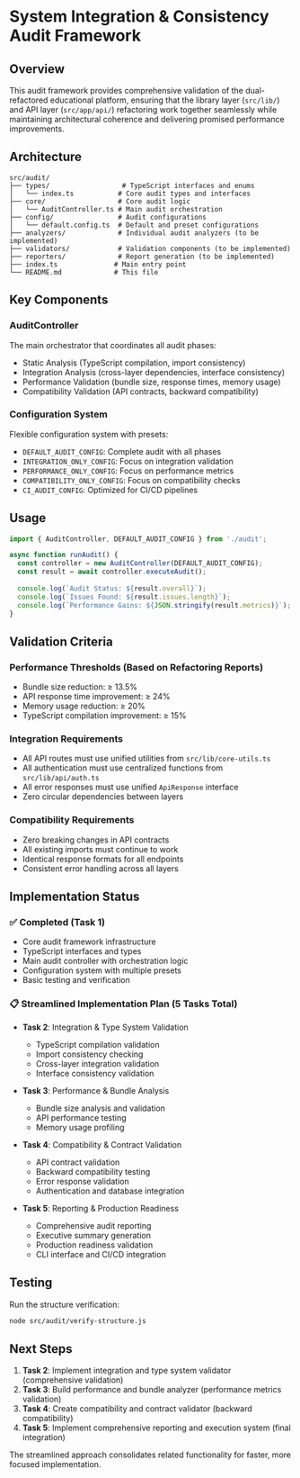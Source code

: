# System Integration & Consistency Audit Framework

## Overview

This audit framework provides comprehensive validation of the dual-refactored educational platform, ensuring that the library layer (`src/lib/`) and API layer (`src/app/api/`) refactoring work together seamlessly while maintaining architectural coherence and delivering promised performance improvements.

## Architecture

```
src/audit/
├── types/                  # TypeScript interfaces and enums
│   └── index.ts           # Core audit types and interfaces
├── core/                  # Core audit logic
│   └── AuditController.ts # Main audit orchestration
├── config/                # Audit configurations
│   └── default.config.ts  # Default and preset configurations
├── analyzers/             # Individual audit analyzers (to be implemented)
├── validators/            # Validation components (to be implemented)
├── reporters/             # Report generation (to be implemented)
├── index.ts              # Main entry point
└── README.md             # This file
```

## Key Components

### AuditController
The main orchestrator that coordinates all audit phases:
- Static Analysis (TypeScript compilation, import consistency)
- Integration Analysis (cross-layer dependencies, interface consistency)
- Performance Validation (bundle size, response times, memory usage)
- Compatibility Validation (API contracts, backward compatibility)

### Configuration System
Flexible configuration system with presets:
- `DEFAULT_AUDIT_CONFIG`: Complete audit with all phases
- `INTEGRATION_ONLY_CONFIG`: Focus on integration validation
- `PERFORMANCE_ONLY_CONFIG`: Focus on performance metrics
- `COMPATIBILITY_ONLY_CONFIG`: Focus on compatibility checks
- `CI_AUDIT_CONFIG`: Optimized for CI/CD pipelines

## Usage

```typescript
import { AuditController, DEFAULT_AUDIT_CONFIG } from './audit';

async function runAudit() {
  const controller = new AuditController(DEFAULT_AUDIT_CONFIG);
  const result = await controller.executeAudit();
  
  console.log(`Audit Status: ${result.overall}`);
  console.log(`Issues Found: ${result.issues.length}`);
  console.log(`Performance Gains: ${JSON.stringify(result.metrics)}`);
}
```

## Validation Criteria

### Performance Thresholds (Based on Refactoring Reports)
- Bundle size reduction: ≥ 13.5%
- API response time improvement: ≥ 24%
- Memory usage reduction: ≥ 20%
- TypeScript compilation improvement: ≥ 15%

### Integration Requirements
- All API routes must use unified utilities from `src/lib/core-utils.ts`
- All authentication must use centralized functions from `src/lib/api/auth.ts`
- All error responses must use unified `ApiResponse` interface
- Zero circular dependencies between layers

### Compatibility Requirements
- Zero breaking changes in API contracts
- All existing imports must continue to work
- Identical response formats for all endpoints
- Consistent error handling across all layers

## Implementation Status

### ✅ Completed (Task 1)
- Core audit framework infrastructure
- TypeScript interfaces and types
- Main audit controller with orchestration logic
- Configuration system with multiple presets
- Basic testing and verification

### 📋 Streamlined Implementation Plan (5 Tasks Total)
- **Task 2**: Integration & Type System Validation
  - TypeScript compilation validation
  - Import consistency checking
  - Cross-layer integration validation
  - Interface consistency validation

- **Task 3**: Performance & Bundle Analysis
  - Bundle size analysis and validation
  - API performance testing
  - Memory usage profiling

- **Task 4**: Compatibility & Contract Validation
  - API contract validation
  - Backward compatibility testing
  - Error response validation
  - Authentication and database integration

- **Task 5**: Reporting & Production Readiness
  - Comprehensive audit reporting
  - Executive summary generation
  - Production readiness validation
  - CLI interface and CI/CD integration

## Testing

Run the structure verification:
```bash
node src/audit/verify-structure.js
```

## Next Steps

1. **Task 2**: Implement integration and type system validator (comprehensive validation)
2. **Task 3**: Build performance and bundle analyzer (performance metrics validation)
3. **Task 4**: Create compatibility and contract validator (backward compatibility)
4. **Task 5**: Implement comprehensive reporting and execution system (final integration)

The streamlined approach consolidates related functionality for faster, more focused implementation.